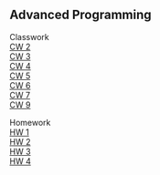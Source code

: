 ## Advanced Programming


Classwork<br>
[CW 2](https://hasankagit.github.io/Odevler/CLASSWORK/Lab_2.html) <br>
[CW 3](https://hasankagit.github.io/Odevler/CLASSWORK/CW%203/inspector.html) <br>
[CW 4](https://hasankagit.github.io/Odevler/CLASSWORK/CW%204/index.html)<br>
[CW 5](https://hasankagit.github.io/Odevler/CLASSWORK/CW%205/CW5.html)<br>
[CW 6](https://hasankagit.github.io/Odevler/CLASSWORK/CW6.html)<br>
[CW 7](https://hasankagit.github.io/Odevler/CLASSWORK/CW%207/CW7.html)<br>
[CW 9](https://hasankagit.github.io/Odevler/CLASSWORK/CW9.html)<br>

Homework<br>
[HW 1](https://hasankagit.github.io/Odevler/HOMEWORK/homework_1.html) <br>
[HW 2](https://hasankagit.github.io/Odevler/HOMEWORK/HW%202/Database.html)<br>
[HW 3](https://hasankagit.github.io/Odevler/HOMEWORK/HW3/HW3.html)<br>
[HW 4](https://hasankagit.github.io/Odevler/index.html)<br>
